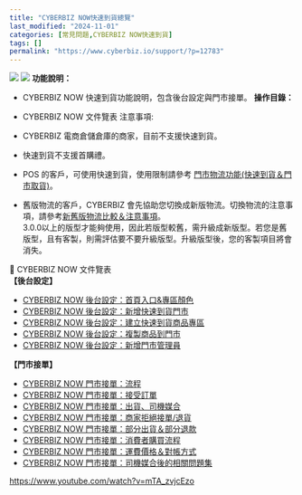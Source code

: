 ```yaml
---
title: "CYBERBIZ NOW快速到貨總覽"
last_modified: "2024-11-01"
categories: [常見問題,CYBERBIZ NOW快速到貨]
tags: []
permalink: "https://www.cyberbiz.io/support/?p=12783"
---
```


![](https://www.cyberbiz.io/support/wp-content/uploads/適用站別.png)
[![](https://www.cyberbiz.io/support/wp-content/uploads/台灣站.png)](https://www.cyberbiz.io/support/?page_id=2490)
**功能說明：**  

* CYBERBIZ NOW 快速到貨功能說明，包含後台設定與門市接單。
**操作目錄：**

* CYBERBIZ NOW 文件覽表
注意事項:  

* CYBERBIZ 電商倉儲倉庫的商家，目前不支援快速到貨。
* 快速到貨不支援首購禮。
* POS 的客戶，可使用快速到貨，使用限制請參考 [門市物流功能(快速到貨＆門市取貨)](https://www.cyberbiz.io/support/?p=19363)。
* 舊版物流的客戶，CYBERBIZ 會先協助您切換成新版物流。切換物流的注意事項，請參考[新舊版物流比較＆注意事項](https://www.notion.so/ecommerce-cyberbiz/afc66fe95c08443f9b115ab10fb08cbe)。  
3.0.0以上的版型才能夠使用，因此若版型較舊，需升級成新版型。若您是舊版型，且有客製，則需評估要不要升級版型。升級版型後，您的客製項目將會消失。

📌 CYBERBIZ NOW 文件覽表  
**【後台設定】**  

* [CYBERBIZ NOW 後台設定：首頁入口&專區顏色](https://www.cyberbiz.io/support/?p=24278)
* [CYBERBIZ NOW 後台設定：新增快速到貨門市](https://www.cyberbiz.io/support/?p=12967)
* [CYBERBIZ NOW 後台設定：建立快速到貨商品專區](https://www.cyberbiz.io/support/?p=12861)
* [CYBERBIZ NOW 後台設定：複製商品到門市](https://www.cyberbiz.io/support/?p=12814)
* [CYBERBIZ NOW 後台設定：新增門市管理員](https://www.cyberbiz.io/support/?p=12804)

**【門市接單】**  

* [CYBERBIZ NOW 門市接單：流程](https://www.cyberbiz.io/support/?p=13744)
* [CYBERBIZ NOW 門市接單：接受訂單](https://www.cyberbiz.io/support/?p=13134)
* [CYBERBIZ NOW 門市接單：出貨、司機媒合](https://www.cyberbiz.io/support/?p=13166)
* [CYBERBIZ NOW 門市接單：商家拒絕接單/退貨](https://www.cyberbiz.io/support/?p=13193)
* [CYBERBIZ NOW 門市接單：部分出貨＆部分退款](https://www.cyberbiz.io/support/?p=13344)
* [CYBERBIZ NOW 門市接單：消費者購買流程](https://www.cyberbiz.io/support/?p=12978)
* [CYBERBIZ NOW 門市接單：運費價格＆對帳方式](https://www.cyberbiz.io/support/?p=13847)
* [CYBERBIZ NOW 門市接單：司機媒合後的相關問題集](https://www.cyberbiz.io/support/?p=13253)

https://www.youtube.com/watch?v=mTA_zvjcEzo

